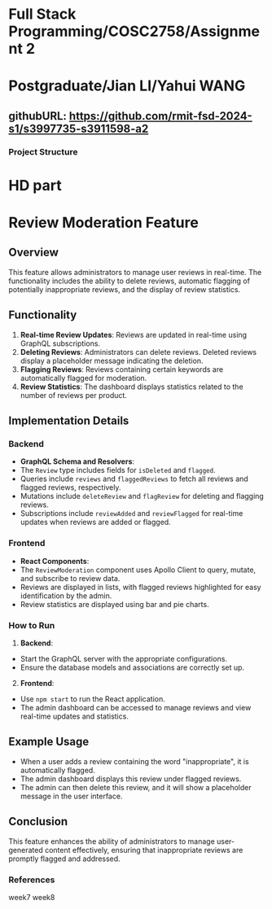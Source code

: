 # Full Stack Programming/COSC2758/Assignment 2
# Postgraduate/Jian LI/Yahui WANG
## githubURL: https://github.com/rmit-fsd-2024-s1/s3997735-s3911598-a2

### Project Structure





# HD part
# Review Moderation Feature

## Overview

This feature allows administrators to manage user reviews in real-time. The functionality includes the ability to delete reviews, automatic flagging of potentially inappropriate reviews, and the display of review statistics.

## Functionality

1. **Real-time Review Updates**: Reviews are updated in real-time using GraphQL subscriptions.
2. **Deleting Reviews**: Administrators can delete reviews. Deleted reviews display a placeholder message indicating the deletion.
3. **Flagging Reviews**: Reviews containing certain keywords are automatically flagged for moderation.
4. **Review Statistics**: The dashboard displays statistics related to the number of reviews per product.

## Implementation Details

### Backend

- **GraphQL Schema and Resolvers**:
 - The `Review` type includes fields for `isDeleted` and `flagged`.
 - Queries include `reviews` and `flaggedReviews` to fetch all reviews and flagged reviews, respectively.
 - Mutations include `deleteReview` and `flagReview` for deleting and flagging reviews.
 - Subscriptions include `reviewAdded` and `reviewFlagged` for real-time updates when reviews are added or flagged.

### Frontend

- **React Components**:
 - The `ReviewModeration` component uses Apollo Client to query, mutate, and subscribe to review data.
 - Reviews are displayed in lists, with flagged reviews highlighted for easy identification by the admin.
 - Review statistics are displayed using bar and pie charts.

### How to Run

1. **Backend**:
 - Start the GraphQL server with the appropriate configurations.
 - Ensure the database models and associations are correctly set up.

2. **Frontend**:
 - Use `npm start` to run the React application.
 - The admin dashboard can be accessed to manage reviews and view real-time updates and statistics.

## Example Usage

- When a user adds a review containing the word "inappropriate", it is automatically flagged.
- The admin dashboard displays this review under flagged reviews.
- The admin can then delete this review, and it will show a placeholder message in the user interface.

## Conclusion

This feature enhances the ability of administrators to manage user-generated content effectively, ensuring that inappropriate reviews are promptly flagged and addressed.




### References 
week7
week8





